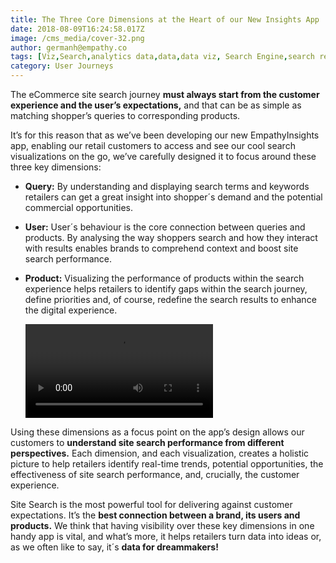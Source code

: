 ```yaml
---
title: The Three Core Dimensions at the Heart of our New Insights App
date: 2018-08-09T16:24:58.017Z
image: /cms_media/cover-32.png
author: germanh@empathy.co
tags: [Viz,Search,analytics data,data,data viz, Search Engine,search result,Data visualisation,Data visualization,infographics,analytics,ecommerce,Seasonal Keywords]
category: User Journeys
---
```

The eCommerce site search journey **must always start from the customer experience and the user’s expectations,** and that can be as simple as matching shopper’s queries to corresponding products.

It’s for this reason that as we’ve been developing our new EmpathyInsights app, enabling our retail customers to access and see our cool search visualizations on the go, we’ve carefully designed it to focus around these three key dimensions:

* **Query:** By understanding and displaying search terms and keywords retailers can get a great insight into shopper´s demand and the potential commercial opportunities.
* **User:** User´s behaviour is the core connection between queries and products. By analysing the way shoppers search and how they interact with results enables brands to comprehend context and boost site search performance.
* **Product:** Visualizing the performance of products within the search experience helps retailers to identify gaps within the search journey, define priorities and, of course, redefine the search results to enhance the digital experience.

  <video controls poster=""><source src="/cms_media/ins1.mp4" type="video/mp4"></video>

Using these dimensions as a focus point on the app’s design allows our customers to **understand site search performance from different perspectives.** Each dimension, and each visualization, creates a holistic picture to help retailers identify real-time trends, potential opportunities, the effectiveness of site search performance, and, crucially, the customer experience.

Site Search is the most powerful tool for delivering against customer expectations. It’s the **best connection between a brand, its users and products.** We think that having visibility over these key dimensions in one handy app is vital, and what’s more, it helps retailers turn data into ideas or, as we often like to say, it´s **data for dreammakers!**
